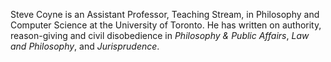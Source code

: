 Steve Coyne is an Assistant Professor, Teaching Stream, in Philosophy and Computer Science at the University of Toronto.
He has written on authority, reason-giving and civil disobedience in *Philosophy & Public Affairs*, *Law and Philosophy*,
and *Jurisprudence*. 
